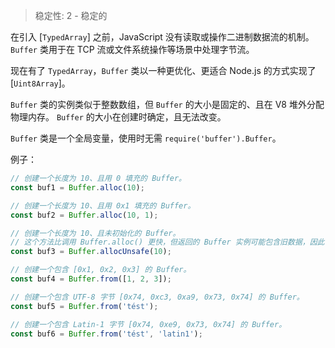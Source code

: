 
<!--introduced_in=v0.1.90-->

> 稳定性: 2 - 稳定的

在引入 [`TypedArray`] 之前，JavaScript 没有读取或操作二进制数据流的机制。
`Buffer` 类用于在 TCP 流或文件系统操作等场景中处理字节流。

现在有了 `TypedArray`，`Buffer` 类以一种更优化、更适合 Node.js 的方式实现了 [`Uint8Array`]。

`Buffer` 类的实例类似于整数数组，但 `Buffer` 的大小是固定的、且在 V8 堆外分配物理内存。
`Buffer` 的大小在创建时确定，且无法改变。

`Buffer` 类是一个全局变量，使用时无需 `require('buffer').Buffer`。

例子：

```js
// 创建一个长度为 10、且用 0 填充的 Buffer。
const buf1 = Buffer.alloc(10);

// 创建一个长度为 10、且用 0x1 填充的 Buffer。 
const buf2 = Buffer.alloc(10, 1);

// 创建一个长度为 10、且未初始化的 Buffer。
// 这个方法比调用 Buffer.alloc() 更快，但返回的 Buffer 实例可能包含旧数据，因此需要使用 fill() 或 write() 重写。
const buf3 = Buffer.allocUnsafe(10);

// 创建一个包含 [0x1, 0x2, 0x3] 的 Buffer。
const buf4 = Buffer.from([1, 2, 3]);

// 创建一个包含 UTF-8 字节 [0x74, 0xc3, 0xa9, 0x73, 0x74] 的 Buffer。
const buf5 = Buffer.from('tést');

// 创建一个包含 Latin-1 字节 [0x74, 0xe9, 0x73, 0x74] 的 Buffer。
const buf6 = Buffer.from('tést', 'latin1');
```

